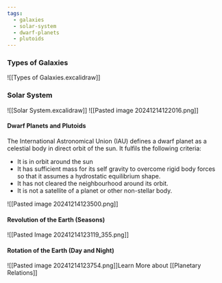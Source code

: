 ```yaml
---
tags:
  - galaxies
  - solar-system
  - dwarf-planets
  - plutoids
---
```

### Types of Galaxies
![[Types of Galaxies.excalidraw]]
### Solar System
![[Solar System.excalidraw]]
![[Pasted image 20241214122016.png]]
#### Dwarf Planets and Plutoids
The International Astronomical Union (IAU) defines a dwarf planet as a celestial body in direct orbit of the sun. It fulfils the following criteria:
- It is in orbit around the sun
- It has sufficient mass for its self gravity to overcome rigid body forces so that it assumes a hydrostatic equilibrium shape.
- It has not cleared the neighbourhood around its orbit.
- It is not a satellite of a planet or other non-stellar body.

![[Pasted image 20241214123500.png]]
#### Revolution of the Earth (Seasons)
![[Pasted Image 20241214123119_355.png]]
#### Rotation of the Earth (Day and Night)
![[Pasted image 20241214123754.png]]Learn More about [[Planetary Relations]]
